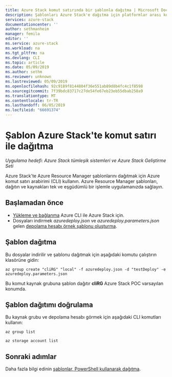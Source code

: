 ```yaml
---
title: Azure Stack komut satırında bir şablonla dağıtma | Microsoft Docs
description: Şablonları Azure Stack'e dağıtma için platformlar arası komut satırı arabirimi (CLI) kullanmayı öğrenin.
services: azure-stack
documentationcenter: ''
author: sethmanheim
manager: femila
editor: ''
ms.service: azure-stack
ms.workload: na
ms.tgt_pltfrm: na
ms.devlang: CLI
ms.topic: article
ms.date: 05/09/2019
ms.author: sethm
ms.reviewer: unknown
ms.lastreviewed: 05/09/2019
ms.openlocfilehash: 92c9189f8144804f36e551ab89d8b4fc4c1f8598
ms.sourcegitcommit: 7f39bdc83717c27de54fe67eb23eb55dbab258a9
ms.translationtype: MT
ms.contentlocale: tr-TR
ms.lasthandoff: 06/05/2019
ms.locfileid: "66691374"
---
```

# <a name="deploy-a-template-with-the-command-line-in-azure-stack"></a>Şablon Azure Stack'te komut satırı ile dağıtma

*Uygulama hedefi: Azure Stack tümleşik sistemleri ve Azure Stack Geliştirme Seti*

Azure Stack'te Azure Resource Manager şablonlarını dağıtmak için Azure komut satırı arabirimi (CLI) kullanın. Azure Resource Manager şablonları, dağıtın ve kaynakları tek ve eşgüdümlü bir işlemle uygulamanızda sağlayın.

## <a name="before-you-begin"></a>Başlamadan önce

- [Yükleme ve bağlanma](azure-stack-version-profiles-azurecli2.md) Azure CLI ile Azure Stack için.
- Dosyaları indirmek *azuredeploy.json* ve *azuredeploy.parameters.json* gelen [depolama hesabı örnek şablonu oluşturma](https://github.com/Azure/AzureStack-QuickStart-Templates/tree/master/101-create-storage-account).

## <a name="deploy-template"></a>Şablon dağıtma

Bu dosyalar indirilir ve şablonu dağıtmak için aşağıdaki komutu çalıştırın klasörüne gidin:

```azurecli
az group create "cliRG" "local" -f azuredeploy.json -d "testDeploy" -e azuredeploy.parameters.json
```

Bu komut kaynak grubuna şablon dağıtır **cliRG** Azure Stack POC varsayılan konumda.

## <a name="validate-template-deployment"></a>Şablon dağıtımı doğrulama

Bu kaynak grubu ve depolama hesabı görmek için aşağıdaki CLI komutları kullanın:

```azurecli
az group list

az storage account list
```

## <a name="next-steps"></a>Sonraki adımlar

Daha fazla bilgi edinin [şablonlar, PowerShell kullanarak dağıtma](azure-stack-deploy-template-powershell.md).
